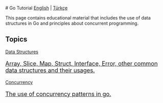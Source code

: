 # Go Tutorial
[English](/go-tutorial/) | [Türkçe](/go-tutorial/tr/)

This page contains educational material that includes the use of data structures 
in Go and principles about concurrent programming.

## Topics
<div class="cards">
    <a href="data-structures/">
        <div class="card">
            <div class="card-content">
             Data Structures
             <p style="font-size: 18px;">
             Array, Slice, Map, Struct, Interface, Error, other common 
             data structures and their usages. 
             </p>
            </div>
        </div>
    </a>
    <a href="concurrency/">
        <div class="card">
            <div class="card-content">
            Concurrency
            <p style="font-size: 18px;">
             The use of concurrency patterns in go.
             </p>
            </div>
        </div>
    </a>
</div>

